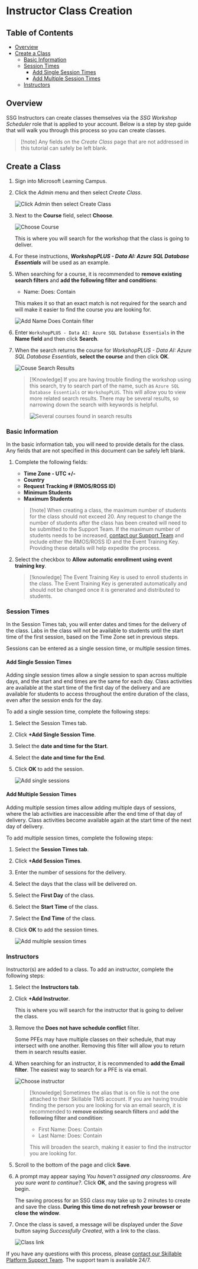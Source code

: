 # Instructor Class Creation

## Table of Contents


- [Overview](#overview)
- [Create a Class](#create-a-class)
  - [Basic Information](#basic-information)
  - [Session Times](#session-times)
    - [Add Single Session Times](#add-single-session-times)
    - [Add Multiple Session Times](#add-multiple-session-times)
  - [Instructors](#instructors)

## Overview

SSG Instructors can create classes themselves via the _SSG Workshop Scheduler_ role that is applied to your account. Below is a step by step guide that will walk you through this process so you can create classes.

>[!note] Any fields on the _Create Class_ page that are not addressed in this tutorial can safely be left blank. 

## Create a Class

1. Sign into Microsoft Learning Campus.
1. Click the _Admin_ menu and then select _Create Class_.

    ![Click Admin then select Create Class](images/admin-create-class.png)

1. Next to the **Course** field, select **Choose**. 

    ![Choose Course](images/choose-course.png)

    This is where you will search for the workshop that the class is going to deliver. 
1. For these instructions, _**WorkshopPLUS - Data AI: Azure SQL Database Essentials**_ will be used as an example.
1. When searching for a course, it is recommended to **remove existing search filters** and **add the following filter and conditions**:
    - Name: Does: Contain
   
   This makes it so that an exact match is not required for the search and will make it easier to find the course you are looking for. 

   ![Add Name Does Contain filter](images/filter-name-does-contain.png) 

1. Enter `WorkshopPLUS - Data AI: Azure SQL Database Essentials` in the **Name field** and then click **Search**. 
1. When the search returns the course for _WorkshopPLUS - Data AI: Azure SQL Database Essentials_, **select the course** and then click **OK**. 

    ![Couse Search Results](images/course-search-results.png)

    >[!Knowledge] If you are having trouble finding the workshop using this search, try to search part of the name, such as `Azure SQL Database Essentials` or `WorkshopPLUS`. This will allow you to view more related search results. There may be several results, so narrowing down the search with keywords is helpful. 
    >
    > ![Several courses found in search results](images/several-courses-found.png)

### Basic Information 

In the basic information tab, you will need to provide details for the class. Any fields that are not specified in this document can be safely left blank. 

1. Complete the following fields: 
    - **Time Zone - UTC +/-**
    - **Country**
    - **Request Tracking # (RMOS/ROSS ID)**
    - **Minimum Students**
    - **Maximum Students**

    >[!note] When creating a class, the maximum number of students for the class should not exceed 20. Any request to change the number of students after the class has been created will need to be submitted to the Support Team. If the maximum number of students needs to be increased, [contact our Support Team](http://www.skillable.com/customer-support/) and include either the RMOS/ROSS ID and the Event Training Key. Providing these details will help expedite the process. 

1. Select the checkbox to **Allow automatic enrollment using event training key**. 
    >[!knowledge] The Event Training Key is used to enroll students in the class. The Event Training Key is generated automatically and should not be changed once it is generated and distributed to students.

### Session Times

In the Session Times tab, you will enter dates and times for the delivery of the class. Labs in the class will not be available to students until the start time of the first session, based on the Time Zone set in previous steps.

Sessions can be entered as a single session time, or multiple session times. 

#### Add Single Session Times

Adding single session times allow a single session to span across multiple days, and the start and end times are the same for each day. Class activities are available at the start time of the first day of the delivery and are available for students to access throughout the entire duration of the class, even after the session ends for the day. 

To add a single session time, complete the following steps: 

1. Select the Session Times tab. 
1. Click **+Add Single Session Time**.
1. Select the **date and time for the Start**.
1. Select the **date and time for the End**. 
1. Click **OK** to add the session. 

    ![Add single sessions](images/single-session-time.png)

#### Add Multiple Session Times 

Adding multiple session times allow adding multiple days of sessions, where the lab activities are inaccessible after the end time of that day of delivery. Class activities become available again at the start time of the next day of delivery.

To add multiple session times, complete the following steps: 

1. Select the **Session Times tab**. 
1. Click **+Add Session Times**. 
1. Enter the number of sessions for the delivery. 
1. Select the days that the class will be delivered on. 
1. Select the **First Day** of the class. 
1. Select the **Start Time** of the class. 
1. Select the **End Time** of the class. 
1. Click **OK** to add the session times.

    ![Add multiple session times](images/multiple-session-times.png)

### Instructors

Instructor(s) are added to a class. To add an instructor, complete the following steps: 

1. Select the **Instructors tab**.
1. Click **+Add Instructor**. 

    This is where you will search for the instructor that is going to deliver the class. 

1. Remove the **Does not have schedule conflict** filter. 

    Some PFEs may have multiple classes on their schedule, that may intersect with one another. Removing this filter will allow you to return them in search results easier. 

1. When searching for an instructor, it is recommended to **add the Email filter**. The easiest way to search for a PFE is via email. 

    ![Choose instructor](images/choose-instructor.png)

    >[!knowledge] Sometimes the alias that is on file is not the one attached to their Skillable TMS account. If you are having trouble finding the person you are looking for via an email search, it is recommended to **remove existing search filters** and **add the following filter and condition**:
    >    - First Name: Does: Contain
    >    - Last Name: Does: Contain
    >
    > This will broaden the search, making it easier to find the instructor you are looking for.
    
1. Scroll to the bottom of the page and click **Save**. 
1. A prompt may appear saying _You haven't assigned any classrooms. Are you sure want to continue?_. Click **OK**, and the saving progress will begin. 

    The saving process for an SSG class may take up to 2 minutes to create and save the class. **During this time do not refresh your browser or close the window**. 

1. Once the class is saved, a message will be displayed under the _Save_ button saying _Successfully Created_, with a link to the class. 

    ![Class link](images/class-link.png)

If you have any questions with this process, please [contact our Skillable Platform Support Team](http://www.skillable.com/customer-support/). The support team is available 24/7. 


